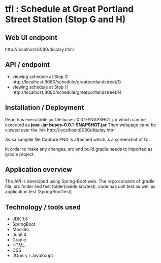 # tfl : Schedule at Great Portland Street Station (Stop G and H)

## Web UI endpoint

http://localhost:8080/display.html

## API / endpoint

- viewing schedule at Stop G http://localhost:8080/schedule/greatportlandstreet/G
- viewing schedule at Stop H http://localhost:8080/schedule/greatportlandstreet/H

## Installation / Deployment

Repo has executable jar file buses-0.0.1-SNAPSHOT.jar which can be executed as **java -jar buses-0.0.1-SNAPSHOT.jar**
Then webpage cane be viewed over the link http://localhost:8080/display.html

As sa samplle file Capture.PNG is attached which is a screenshot of UI.

In order to make any changes, src and build.gradle needs to imported as gradle project.

## Application overview
The API is developed using Spring-Boot web. The repo consists of gradle file, src folder and test folder(inside src/test).
code has unit test as well as application test (SpringBootTest)

## Technology / tools used
- JDK 1.8
- SpringBoot
- Mockito
- Junit 4 
- Gradle
- HTML
- CSS
- JQuery / JavaScript
